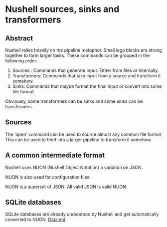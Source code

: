 # Nushell sources, sinks and transformers


## Abstract

Nushell relies heavily on the pipeline metaphor. Small lego blocks are strung
together  to form larger tasks. These commands can be grouped in the following order:

1. Sources : Commands that generate input. Either from files or internally.
2. Transformers: Commands that take input from a source and transform it somehow.
3. Sinks: Commands that maybe format the final input or convert into some file format.

Obviously, some transformers can be sinks and some sinks can be transformers.



## Sources

The 'open' command can be used to source almost any common file format
This can be used to feed into a larger pipeline to transform it somehow.



## A common intermediate format

Nushell uses NUON (Nushell Object Notation) a variation on JSON.


NUON is also used for configuration files.


NUON is a superset of JSON. All valid JSON is valid NUON.




## SQLite databases

SQLite databases are already understood by Nushell and get automatically converted to NUON.
[Data.md](003_Data.md)

